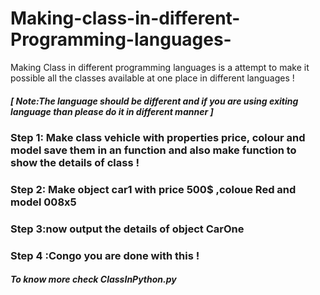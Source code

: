 # Making-class-in-different-Programming-languages-
Making Class in different programming languages is a attempt to make it possible all the classes available at one place in different languages !

##### [ Note:The language should be different and if you are using exiting language than please do it in different manner ]

### Step 1: Make class vehicle with  properties price, colour and model save them in an function and also make function to show the details of class !
### Step 2: Make object car1 with price 500$ ,coloue Red and model 008x5 
### Step 3:now output the details of object CarOne
### Step 4 :Congo you are done with this !

#### <i>To know more check ClassInPython.py </i>
